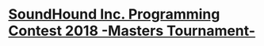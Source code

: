 # [SoundHound Inc. Programming Contest 2018 -Masters Tournament-](https://atcoder.jp/contests/soundhound2018-summer-qual/tasks)
